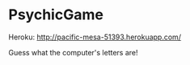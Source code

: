 # PsychicGame

Heroku: http://pacific-mesa-51393.herokuapp.com/

Guess what the computer's letters are!
